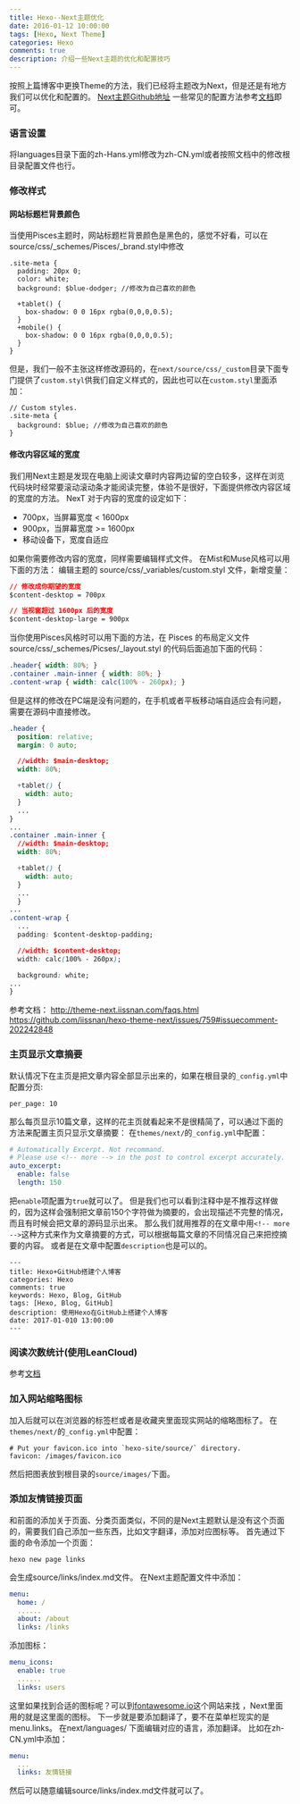 ```yaml
---
title: Hexo--Next主题优化
date: 2016-01-12 10:00:00
tags: [Hexo, Next Theme]
categories: Hexo
comments: true
description: 介绍一些Next主题的优化和配置技巧
---
```

按照上篇博客中更换Theme的方法，我们已经将主题改为Next，但是还是有地方我们可以优化和配置的。
[Next主题Github地址](https://github.com/iissnan/hexo-theme-next)
一些常见的配置方法参考[文档](http://theme-next.iissnan.com/getting-started.html)即可。
<!-- more -->
### 语言设置
将languages目录下面的zh-Hans.yml修改为zh-CN.yml或者按照文档中的修改根目录配置文件也行。
### 修改样式
#### 网站标题栏背景颜色
当使用Pisces主题时，网站标题栏背景颜色是黑色的，感觉不好看，可以在source/css/_schemes/Pisces/_brand.styl中修改
```
.site-meta {
  padding: 20px 0;
  color: white;
  background: $blue-dodger; //修改为自己喜欢的颜色

  +tablet() {
    box-shadow: 0 0 16px rgba(0,0,0,0.5);
  }
  +mobile() {
    box-shadow: 0 0 16px rgba(0,0,0,0.5);
  }
}
```
但是，我们一般不主张这样修改源码的，在`next/source/css/_custom`目录下面专门提供了`custom.styl`供我们自定义样式的，因此也可以在`custom.styl`里面添加：
```
// Custom styles.
.site-meta {
  background: $blue; //修改为自己喜欢的颜色
}
```
#### 修改内容区域的宽度
我们用Next主题是发现在电脑上阅读文章时内容两边留的空白较多，这样在浏览代码块时经常要滚动滚动条才能阅读完整，体验不是很好，下面提供修改内容区域的宽度的方法。
NexT 对于内容的宽度的设定如下：

 - 700px，当屏幕宽度 < 1600px
 - 900px，当屏幕宽度 >= 1600px
 - 移动设备下，宽度自适应

如果你需要修改内容的宽度，同样需要编辑样式文件。 
在Mist和Muse风格可以用下面的方法：
编辑主题的 source/css/_variables/custom.styl 文件，新增变量： 
```css
// 修改成你期望的宽度
$content-desktop = 700px

// 当视窗超过 1600px 后的宽度
$content-desktop-large = 900px
```
当你使用Pisces风格时可以用下面的方法，在 Pisces 的布局定义文件 source/css/_schemes/Picses/_layout.styl 的代码后面追加下面的代码：
```css
.header{ width: 80%; } 
.container .main-inner { width: 80%; } 
.content-wrap { width: calc(100% - 260px); }
```
但是这样的修改在PC端是没有问题的，在手机或者平板移动端自适应会有问题，需要在源码中直接修改。
```css
.header {
  position: relative;
  margin: 0 auto;

  //width: $main-desktop;
  width: 80%; 

  +tablet() {
    width: auto;
  }
  ...
}
...
.container .main-inner {
  //width: $main-desktop;
  width: 80%;

  +tablet() {
    width: auto;
  }
  ...
  }
...
.content-wrap {
  ...
  padding: $content-desktop-padding;

  //width: $content-desktop;
  width: calc(100% - 260px);

  background: white;
...
}
```
参考文档：
http://theme-next.iissnan.com/faqs.html
https://github.com/iissnan/hexo-theme-next/issues/759#issuecomment-202242848

### 主页显示文章摘要
默认情况下在主页是把文章内容全部显示出来的，如果在根目录的`_config.yml`中配置分页:
```
per_page: 10
```
那么每页显示10篇文章，这样的花主页就看起来不是很精简了，可以通过下面的方法来配置主页只显示文章摘要：
在`themes/next/`的`_config.yml`中配置：
```yaml
# Automatically Excerpt. Not recommand.
# Please use <!-- more --> in the post to control excerpt accurately.
auto_excerpt:
  enable: false 
  length: 150

```
把`enable`项配置为`true`就可以了。
但是我们也可以看到注释中是不推荐这样做的，因为这样会强制把文章前150个字符做为摘要的，会出现描述不完整的情况，而且有时候会把文章的源码显示出来。
那么我们就用推荐的在文章中用`<!-- more -->`这种方式来作为文章摘要的方式，可以根据每篇文章的不同情况自己来把控摘要的内容。
或者是在文章中配置`description`也是可以的。
```
---
title: Hexo+GitHub搭建个人博客
categories: Hexo
comments: true
keywords: Hexo, Blog, GitHub
tags: [Hexo, Blog, GitHub]
description: 使用Hexo在GitHub上搭建个人博客
date: 2017-01-010 13:00:00
---
```
### 阅读次数统计(使用LeanCloud)
参考[文档](http://theme-next.iissnan.com/third-party-services.html)
### 加入网站缩略图标
加入后就可以在浏览器的标签栏或者是收藏夹里面现实网站的缩略图标了。
在`themes/next/`的`_config.yml`中配置：
```
# Put your favicon.ico into `hexo-site/source/` directory.
favicon: /images/favicon.ico
```
然后把图表放到根目录的`source/images/`下面。
### 添加友情链接页面
和前面的添加关于页面、分类页面类似，不同的是Next主题默认是没有这个页面的，需要我们自己添加一些东西，比如文字翻译，添加对应图标等。
首先通过下面的命令添加一个页面：
```
hexo new page links
```
会生成source/links/index.md文件。
在Next主题配置文件中添加：
```yml
menu:
  home: /
  ......
  about: /about
  links: /links
```
添加图标：
```yml
menu_icons:
  enable: true
  ......
  links: users
```
这里如果找到合适的图标呢？可以到[fontawesome.io](http://fontawesome.io/)这个网站来找 ，Next里面用的就是这里面的图标。
下一步就是要添加翻译了，要不在菜单栏现实的是 menu.links。
在next/languages/ 下面编辑对应的语言，添加翻译。
比如在zh-CN.yml中添加：
```yml
menu:
  ...
  links: 友情链接
```
然后可以随意编辑source/links/index.md文件就可以了。
